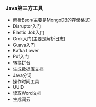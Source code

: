 ### Java第三方工具
- 解析Bson(主要是MongoDB的存储格式)
- Disruptor入门
- Elastic Job入门
- Grok入门(主要是解析日志)
- Guava入门
- Kafka Lower
- Pdf入门
- 转换拼音
- 生成数据库文档
- Java分词
- 操作时间工具
- UUID
- 读取Word文档
- 生成词云
